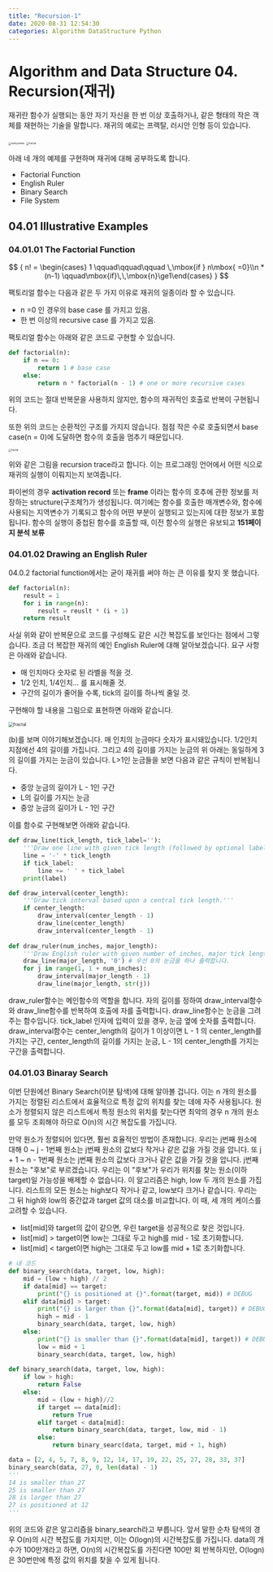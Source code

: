 ```yaml
---
title: "Recursion-1"
date: 2020-08-31 12:54:30
categories: Algorithm DataStructure Python 
---
```



# Algorithm and Data Structure 04. Recursion(재귀)

 재귀란 함수가 실행되는 동안 자기 자신을 한 번 이상 호출하거나, 같은 형태의 작은 객체를 재현하는 기술을 말합니다.  재귀의 예로는 프랙탈, 러시안 인형 등이 있습니다. 

<img src="../image/matryoshka.jpg" alt="matryoshka" style="zoom:33%;" /> <img src="../image/fractal.png" alt="fractal" style="zoom:33%;" />






아래 네 개의 예제를 구현하며 재귀에 대해 공부하도록 합니다.

- Factorial Function 
- English Ruler
- Binary Search
- File System

## 04.01 Illustrative Examples

### 04.01.01 The Factorial Function

$$
{
n! = \begin{cases} 1 \qquad\qquad\qquad   \,\mbox{if } n\mbox{   =0}\\n * (n-1) \qquad\mbox{if}\,\,\mbox{n}\ge1\end{cases}
}
$$

팩토리얼 함수는 다음과 같은 두 가지 이유로 재귀의 일종이라 할 수 있습니다.

- n =0 인 경우의 base case 를 가지고 있음.
- 한 번 이상의 recursive case 를 가지고 있음.

팩토리얼 함수는 아래와 같은 코드로 구현할 수 있습니다.

```python
def factorial(n):
	if n == 0:
		return 1 # base case
	else:
		return n * factorial(n - 1) # one or more recursive cases
```

위의 코드는 절대 반복문을 사용하지 않지만, 함수의 재귀적인 호출로 반복이 구현됩니다.

또한 위의 코드는 순환적인 구조를 가지지 않습니다. 점점 작은 수로 호출되면서 base case(n = 0)에 도달하면 함수의 호출을 멈추기 때문입니다.

<img src="../image/ruler_flow.jpg" alt="fractal" style="zoom:33%;" />



위와 같은 그림을 recursion trace라고 합니다.  이는 프로그래밍 언어에서 어떤 식으로 재귀의 실행이 이뤄지는지 보여줍니다. 

파이썬의 경우 **activation record** 또는 **frame** 이라는 함수의 호추에 관한 정보를 저장하는 structure(구조체?)가 생성됩니다. 여기에는 함수를 호출한 매개변수와, 함수에 사용되는 지역변수가 기록되고 함수의 어떤 부분이 실행되고 있는지에 대한 정보가 포함됩니다. 함수의 실행이 중첩된 함수를 호출할 때, 이전 함수의 실행은 유보되고 **151페이지 분석 보류**



### 04.01.02 Drawing an English Ruler

 04.0.2 factorial function에서는 굳이 재귀를 써야 하는 큰 이유를 찾지 못 했습니다. 

```python
def factorial(n):
    result = 1
    for i in range(n):
        result = reuslt * (i + 1)
    return result
```

사실 위와 같이 반복문으로 코드를 구성해도 같은 시간 복잡도를  보인다는 점에서 그렇습니다. 조금 더 복잡한 재귀의 예인 English Ruler에 대해 알아보겠습니다. 요구 사항은 아래와 같습니다.

- 매 인치마다 숫자로 된 라벨을 적을 것. 
- 1/2 인치, 1/4인치... 를 표시해줄 것.
- 구간의 길이가 줄어들 수록, tick의 길이를 하나씩 줄일 것.

구현해야 할 내용을 그림으로 표현하면 아래와 같습니다.

<img src="../image/english_ruler.png" alt="fractal" style="zoom:60%;" />

 (b)를 보며 이야기해보겠습니다. 매 인치의 눈금마다 숫자가 표시돼있습니다. 1/2인치 지점에선 4의 길이를 가집니다. 그리고 4의 길이를 가지는 눈금의 위 아래는 동일하게 3의 길이를 가지는 눈금이 있습니다. L>1인 눈금들을 보면 다음과 같은 규칙이 반복됩니다.

- 중앙 눈금의 길이가 L - 1인 구간
- L의 길이를 가지는 눈금
- 중앙 눈금의 길이가 L - 1인 구간

이를 함수로 구현해보면 아래와 같습니다.

```python
def draw_line(tick_length, tick_label=''):
    '''Draw one line with given tick length (followed by optional label).'''
    line = '-' * tick_length
    if tick_label:
        line += ' ' + tick_label
    print(label)

def draw_interval(center_length):
    '''Draw tick interval based upon a central tick length.'''
    if center_length:
        draw_interval(center_length - 1)
        draw_line(center_length)
        draw_interval(center_length - 1)
        
def draw_ruler(num_inches, major_length):
    '''Draw English ruler with given number of inches, major tick length.'''
    draw_line(major_length, '0') # 우선 0의 눈금을 하나 출력합니다.
    for j in range(1, 1 + num_inches):
        draw_interval(major_length - 1)
        draw_line(major_length, str(j))
```

draw_ruler함수는 메인함수의 역할을 합니다. 자의 길이를 정하여 draw_interval함수와 draw_line함수를 반복하여 호출에 자를 출력합니다. draw_line함수는 눈금을 그려주는 함수입니다.  tick_label 인자에 입력이 있을 경우, 눈금 옆에 숫자를 출력합니다. draw_interval함수는 center_length의 길이가 1 이상이면 L - 1 의 center_length를 가지는 구간, center_length의 길이를 가지는 눈금, L - 1의 center_length를 가지는 구간을 출력합니다. 



### 04.01.03 Binaray Search

 이번 단원에선 Binary Search(이분 탐색)에 대해 알아볼 겁니다. 이는 n 개의 원소를 가지는 정렬된 리스트에서 효율적으로 특정 값의 위치를 찾는 데에 자주 사용됩니다. 원소가 정렬되지 않은 리스트에서 특정 원소의 위치를 찾는다면 최악의 경우 n 개의 원소를 모두 조회해야 하므로 O(n)의 시간 복잡도를 가집니다. 

 

 만약 원소가 정렬되어 있다면, 훨씬 효율적인 방법이 존재합니다. 우리는  j번째 원소에 대해 0 ~ j - 1번째 원소는 j번째 원소의 값보다 작거나 같은 값을 가질 것을 압니다. 또 j  + 1 ~ n - 1번째 원소는 j번째 원소의 값보다 크거나 같은 값을 가질 것을 압니다.  j번째 원소는 "후보"로 부르겠습니다. 우리는 이 "후보"가 우리가 위치를 찾는 원소(이하 target)일 가능성을 배제할 수 없습니다. 이 알고리즘은 high, low 두 개의 원소를 가집니다.  리스트의 모든 원소는 high보다 작거나 같고, low보다 크거나 같습니다. 우리는 그 뒤 high와 low의 중간값과 target 값의 대소를 비교합니다.  이 때, 세 개의 케이스를 고려할 수 있습니다.

- list[mid]와 target의 값이 같으면, 우린 target을 성공적으로 찾은 것입니다.
- list[mid] > target이면 low는 그대로 두고 high를 mid - 1로 초기화합니다.
- list[mid] < target이면 high는 그대로 두고 low를 mid + 1로 초기화합니다.

```python
# 내 코드
def binary_search(data, target, low, high):
    mid = (low + high) // 2
    if data[mid] == target:
        print("{} is positioned at {}".format(target, mid)) # DEBUG
    elif data[mid] > target:
        print("{} is larger than {}".format(data[mid], target)) # DEBUG
        high = mid - 1
        binary_search(data, target, low, high)
    else:
        print("{} is smaller than {}".format(data[mid], target)) # DEBUG
        low = mid + 1
        binary_search(data, target, low, high)
        
def binary_search(data, target, low, high):
    if low > high:
        return False
   	else:
        mid = (low + high)//2
        if target == data[mid]:
            return True
        elif target < data[mid]:
            return binary_search(data, target, low, mid - 1)
        else:
            return binary_searc(data, target, mid + 1, high)

data = [2, 4, 5, 7, 8, 9, 12, 14, 17, 19, 22, 25, 27, 28, 33, 37]
binary_search(data, 27, 0, len(data) - 1)
'''
14 is smaller than 27
25 is smaller than 27
28 is larger than 27
27 is positioned at 12
'''
```

위의 코드와 같은 알고리즘을 binary_search라고 부릅니다. 앞서 말한 순차 탐색의 경우 O(n)의 시간 복잡도를 가지지만, 이는 O(logn)의 시간복잡도를 가집니다. data의 개수가 100만개라고 하면, O(n)의 시간복잡도를 가진다면 100만 회 반복하지만, O(logn)은 30번만에 특정 값의 위치를 찾을 수 있게 됩니다. 





 

